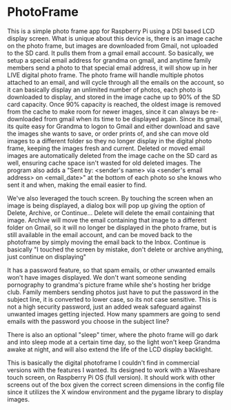 # PhotoFrame
This is a simple photo frame app for Raspberry Pi using a DSI based LCD display screen.   What is unique about this device is, there is an image cache on the photo frame, but images are downloaded from Gmail, not uploaded to the SD card.   It pulls them from a gmail email account.   So basically, we setup a special email address for grandma on gmail, and anytime family members send a photo to that special email address, it will show up in her LIVE digital photo frame.   The photo frame will handle multiple photos attached to an email, and will cycle through all the emails on the account, so it can basically display an unlimited number of photos, each photo is downloaded to display, and stored in the image cache up to 90% of the SD card capacity.  Once 90% capacity is reached, the oldest image is removed from the cache to make room for newer images, since it can always be re-downloaded from gmail when its time to be displayed again.   Since its gmail, its quite easy for Grandma to logon to Gmail and either download and save the images she wants to save, or order prints of, and she can move old images to a different folder so they no longer display in the digital photo frame, keeping the images fresh and current.  Deleted or moved email images are automatically deleted from the image cache on the SD card as well, ensuring cache space isn't wasted for old deleted images.   The program also adds a "Sent by: <sender's name> via <sender's email address> on <email_date>" at the bottom of each photo so she knows who sent it and when, making the email easier to find.

We've also leveraged the touch screen.  By touching the screen when an image is being displayed, a dialog box will pop up giving the option of Delete, Archive, or Continue... Delete will delete the email containing that image.  Archive will move the email containing that image to a different folder on Gmail, so it will no longer be displayed in the photo frame, but is still available in the email account, and can be moved back to the photoframe by simply moving the email back to the Inbox.   Continue is basically "I touched the screen by mistake, don't delete or archive anything, just continue on displaying"

It has a password feature, so that spam emails, or other unwanted emails won't have images displayed.   We don't want someone sending pornography to grandma's picture frame while she's hosting her bridge club.   Family members sending photos just have to put the password in the subject line, it is converted to lower case, so its not case sensitive.   This is not a high security password, just an added weak safeguard against unwanted images getting injected.   How many spammers are going to send emails with the password you choose in the subject line?

There is also an optional "sleep" timer, where the photo frame will go dark and into sleep mode at a certain time day, so the light won't keep Grandma awake at night, and will also extend the life of the LCD display backlight.

This is basically the digital photoframe I couldn't find in commercial versions with the features I wanted.   Its designed to work with a Waveshare touch screen, on Raspberry Pi OS (full version).  It should work with other screens out of the box given the correct screen dimensions in the config file since it utilizes the X window environment and the pygame library to display images.
